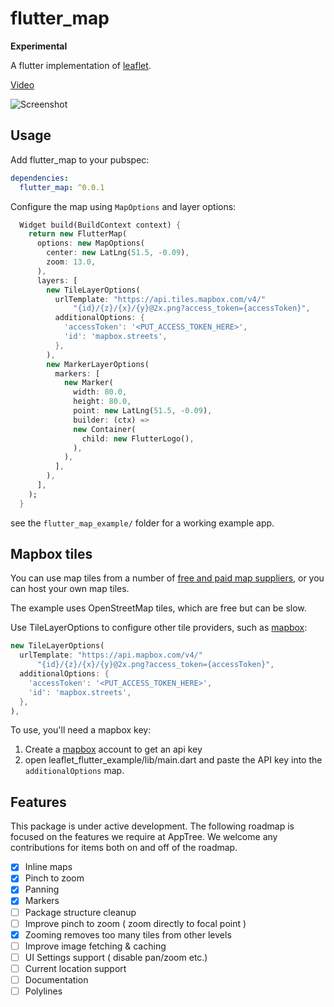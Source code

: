 # flutter_map

**Experimental**

A flutter implementation of [leaflet].

[Video](https://drive.google.com/file/d/14srd4ERdgRr68TtLmG6Aho9L1pGOyFF7/view?usp=sharing)

![Screenshot](https://i.imgur.com/10mBN86.png)

## Usage

Add flutter_map to your pubspec:

```yaml
dependencies:
  flutter_map: ^0.0.1
```

Configure the map using `MapOptions` and layer options:

```dart
  Widget build(BuildContext context) {
    return new FlutterMap(
      options: new MapOptions(
        center: new LatLng(51.5, -0.09),
        zoom: 13.0,
      ),
      layers: [
        new TileLayerOptions(
          urlTemplate: "https://api.tiles.mapbox.com/v4/"
              "{id}/{z}/{x}/{y}@2x.png?access_token={accessToken}",
          additionalOptions: {
            'accessToken': '<PUT_ACCESS_TOKEN_HERE>',
            'id': 'mapbox.streets',
          },
        ),
        new MarkerLayerOptions(
          markers: [
            new Marker(
              width: 80.0,
              height: 80.0,
              point: new LatLng(51.5, -0.09),
              builder: (ctx) =>
              new Container(
                child: new FlutterLogo(),
              ),
            ),
          ],
        ),
      ],
    );
  }
```

see the `flutter_map_example/` folder for a working example app.

## Mapbox tiles

You can use map tiles from a number of
[free and paid map suppliers](http://leafletjs.com/plugins.html#basemap-providers),
or you can host your own map tiles.

The example uses OpenStreetMap tiles, which are free but can be slow.

Use TileLayerOptions to configure other tile providers, such as [mapbox]:

```dart
new TileLayerOptions(
  urlTemplate: "https://api.mapbox.com/v4/"
      "{id}/{z}/{x}/{y}@2x.png?access_token={accessToken}",
  additionalOptions: {
    'accessToken': '<PUT_ACCESS_TOKEN_HERE>',
    'id': 'mapbox.streets',
  },
),
```


To use, you'll need a mapbox key:

1. Create a [mapbox] account to get an api key
2. open leaflet_flutter_example/lib/main.dart and paste the API key into the
`additionalOptions` map.

[leaflet]: http://leafletjs.com/
[mapbox]: https://www.mapbox.com/

## Features
This package is under active development. 
The following roadmap is focused on the features we require at AppTree. We welcome
any contributions for items both on and off of the roadmap.

- [x] Inline maps
- [x] Pinch to zoom
- [x] Panning
- [x] Markers
- [ ] Package structure cleanup
- [ ] Improve pinch to zoom ( zoom directly to focal point )
- [x] Zooming removes too many tiles from other levels
- [ ] Improve image fetching & caching
- [ ] UI Settings support ( disable pan/zoom etc.)
- [ ] Current location support
- [ ] Documentation
- [ ] Polylines
